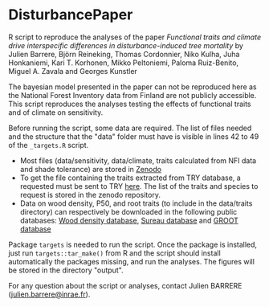 # DisturbancePaper

R script to reproduce the analyses of the paper *Functional traits and climate drive interspecific differences in disturbance-induced tree mortality* by Julien Barrere, Björn Reineking, Thomas Cordonnier, Niko Kulha, Juha Honkaniemi, Kari T. Korhonen, Mikko Peltoniemi, Paloma Ruiz-Benito, Miguel A. Zavala and Georges Kunstler

The bayesian model presented in the paper can not be reproduced here as the National Forest Inventory data from Finland are not publicly accessible. This script reproduces the analyses testing the effects of functional traits and of climate on sensitivity. 

Before running the script, some data are required. The list of files needed and the structure that the "data" folder must have is visible in lines 42 to 49 of the ```_targets.R``` script. 
- Most files (data/sensitivity, data/climate, traits calculated from NFI data and shade tolerance) are stored in [Zenodo](https://doi.org/10.5281/zenodo.7603488)
- To get the file containing the traits extracted from TRY database, a requested must be sent to TRY [here](https://www.try-db.org/TryWeb/Prop0.php). The list of the traits and species to request is stored in the zenodo repository. 
- Data on wood density, P50, and root traits (to include in the data/traits directory) can respectively be downloaded in the following public databases: [Wood density database](https://datadryad.org/stash/dataset/doi:10.5061/dryad.234), [Sureau database](https://zenodo.org/record/854700) and [GROOT database](https://groot-database.github.io/GRooT/)

Package ```targets``` is needed to run the script. Once the package is installed, just run ```targets::tar_make()``` from R and the script should install automatically the packages missing, and run the analyses. The figures will be stored in the directory "output". 

For any question about the script or analyses, contact Julien BARRERE (julien.barrere@inrae.fr). 
